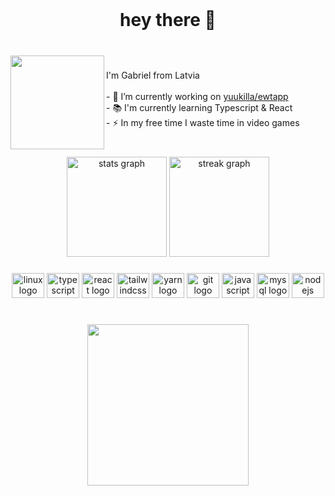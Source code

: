 <br clear="both">

<h1 align="center">hey there 👋</h1>

###

<br clear="both">

<img align="left" height="150" src="https://cdn3.emoji.gg/emojis/8991-ratspin.gif"  />

###

I'm Gabriel from Latvia<br><br>- 🔭 I’m currently working on [yuukilla/ewtapp](https://github.com/yuukilla/ewtapp)<br>- 📚 I'm currently learning Typescript & React<br>- ⚡ In my free time I waste time in video games

###

<h3 align="left"></h3>

###

<br clear="both">

<div align="center">
  <img src="https://github-readme-stats.vercel.app/api?username=yuukilla&hide_title=true&hide_rank=true&show_icons=true&include_all_commits=true&count_private=true&disable_animations=false&theme=rose_pine&locale=en&hide_border=true&order=1" height="160" alt="stats graph"  />
  <img src="https://streak-stats.demolab.com?user=yuukilla&locale=en&mode=daily&theme=rose_pine&hide_border=true&border_radius=5&date_format=[Y ]M j&order=3" height="160" alt="streak graph"  />
</div>

###

<h3 align="left"></h3>

###


<div align="center">
  <img src="https://cdn.jsdelivr.net/gh/devicons/devicon/icons/linux/linux-original.svg" height="40" width="52" alt="linux logo"  />
  <img src="https://cdn.jsdelivr.net/gh/devicons/devicon/icons/typescript/typescript-original.svg" height="40" width="52" alt="typescript logo"  />
  <img src="https://cdn.jsdelivr.net/gh/devicons/devicon/icons/react/react-original.svg" height="40" width="52" alt="react logo"  />
  <img src="https://cdn.jsdelivr.net/gh/devicons/devicon/icons/tailwindcss/tailwindcss-original-wordmark.svg" height="40" width="52" alt="tailwindcss logo"  />
  <img src="https://cdn.jsdelivr.net/gh/devicons/devicon/icons/yarn/yarn-original.svg" height="40" width="52" alt="yarn logo"  />
  <img src="https://cdn.jsdelivr.net/gh/devicons/devicon/icons/git/git-original.svg" height="40" width="52" alt="git logo"  />
  <img src="https://cdn.jsdelivr.net/gh/devicons/devicon/icons/javascript/javascript-original.svg" height="40" width="52" alt="javascript logo"  />
  <img src="https://cdn.jsdelivr.net/gh/devicons/devicon/icons/mysql/mysql-original.svg" height="40" width="52" alt="mysql logo"  />
  <img src="https://cdn.jsdelivr.net/gh/devicons/devicon/icons/nodejs/nodejs-original.svg" height="40" width="52" alt="nodejs logo"  />
</div>

###

#

<div align="center">
    <img src="https://rm.up.railway.app/" width="258px"/>
</div>

###

